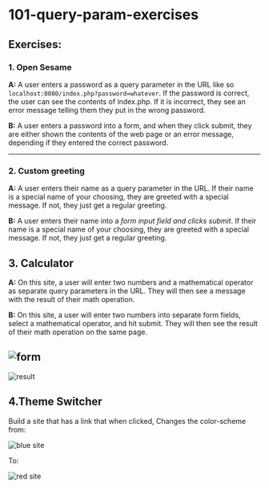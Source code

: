 # 101-query-param-exercises

## Exercises: 

### 1. Open Sesame 

 **A:** A user enters a password as a query parameter in the URL like so `localhost:8080/index.php?password=whatever`. If the password is correct, the user can see the contents of index.php. If it is incorrect, they see an error message telling them they put in the wrong password.

 **B:** A user enters a password into a form, and when they click submit, they are either shown the contents of the web page or an error message, depending if they entered the correct password.

---

### 2. Custom greeting

 **A:** A user enters their name as a query parameter in the URL. If their name is a special name of your choosing, they are greeted with a special message. If not, they just get a regular greeting.

 **B:** A user enters their name into a _form input field and clicks submit_. If their name is a special name of your choosing, they are greeted with a special message. If not, they just get a regular greeting.


## 3. Calculator

 **A:** On this site, a user will enter two numbers and a mathematical operator as separate query parameters in the URL. They will then see a message with the result of their math operation.

 **B:** On this site, a user will enter two numbers into separate form fields, select a mathematical operator, and hit submit. They will then see the result of their math operation on the same page.

 ![form](http://i.imgur.com/r5UCB3l.png)
 ---
 ![result](http://i.imgur.com/vNOW5mr.png)

## 4.Theme Switcher

 Build a site that has a link that when clicked,
Changes the color-scheme from:

 ![blue site](http://i.imgur.com/Vvw08MD.png)

 To:

 ![red site](http://i.imgur.com/58KdGuT.png)





